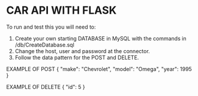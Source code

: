 # CAR API WITH FLASK

To run and test this you will need to:

1. Create your own starting DATABASE in MySQL with the commands in /db/CreateDatabase.sql
2. Change the host, user and password at the connector.
3. Follow the data pattern for the POST and DELETE.

EXAMPLE OF POST
{
    "make": "Chevrolet",
    "model": "Omega",
    "year": 1995
}

EXAMPLE OF DELETE
{
    "id": 5
}